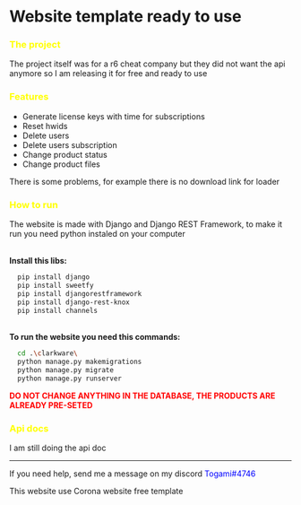 # Website template ready to use

<h3 style="color: yellow;"> The project </h3>
<p>
The project itself was for a r6 cheat company but they did not want the api anymore so I am releasing it for free and ready to use
</p>

<h3 style="color: yellow;"> Features </h3>

<ul>
  <li> Generate license keys with time for subscriptions </li>
  <li> Reset hwids </li>
  <li> Delete users </li>
  <li> Delete users subscription </li>
  <li> Change product status </li>
  <li> Change product files </li>
</ul>

<p> There is some problems, for example there is no download link for loader </p>

<h3 style="color: yellow;"> How to run </h3>

<p> The website is made with Django and Django REST Framework, to make it run you need python instaled on your computer </p>
<br>
<b> Install this libs: </b><br>

```bash
  pip install django
  pip install sweetfy
  pip install djangorestframework
  pip install django-rest-knox
  pip install channels
```

<br>
<b> To run the website you need this commands: </b><br>

```bash
  cd .\clarkware\
  python manage.py makemigrations
  python manage.py migrate
  python manage.py runserver
```

<b style="color: red;"> DO NOT CHANGE ANYTHING IN THE DATABASE, THE PRODUCTS ARE ALREADY PRE-SETED </b>

<h3 style="color: yellow;"> Api docs </h3>

<p> I am still doing the api doc </p>

<hr>

<p> If you need help, send me a message on my discord <span style="color: blue;">Togami#4746</span> </p>

<p> This website use Corona website free template </p>
